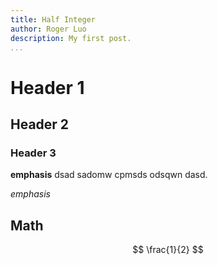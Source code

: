```yaml
---
title: Half Integer
author: Roger Luo
description: My first post.
...
```



# Header 1

## Header 2

### Header 3

**emphasis** dsad sadomw cpmsds odsqwn dasd.

*emphasis*

## Math

$$
\frac{1}{2}
$$

